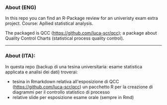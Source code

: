 ### About (ENG)
In this repo you can find an R-Package review for an univeristy exam extra project. Course: Apllied statistical analysis.

The packaged is QCC (https://github.com/luca-scr/qcc); a package about Quality Control Charts (statistical process quality control).

---

### About (ITA):
In questa repo (backup di una tesina universitaria: esame statistica applicata e analisi dei dati)
troverai:
- tesina in Rmarkdown relativa all'esposizione di QCC (https://github.com/luca-scr/qcc) un pacchetto R per la creazione di diagrammi per il controllo statistico di processo
- relative slide per esposizione esame orale (sempre in Rmd)
